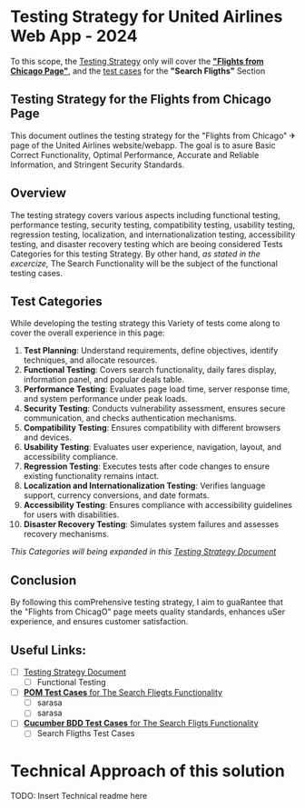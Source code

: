 # Testing Strategy for United Airlines Web App - 2024
To this scope, the [Testing Strategy](https://github.com/JuanpaBorg/TestingStrategyUnitedAirlines2024/blob/main/Testing%20Strategy) only will cover the [**"Flights from Chicago Page"**](), and the [test cases]() for the **"Search Fligths"** Section 

## Testing Strategy for the Flights from Chicago Page 
This document outlines the testing strategy for the "Flights from Chicago" ✈ page of the United Airlines website/webapp. The goal is to asure Basic Correct Functionality, Optimal Performance, Accurate and Reliable Information, and Stringent Security Standards.

## Overview
The testing strategy covers various aspects including functional testing, performance testing, security testing, compatibility testing, usability testing, regression testing, localization, and internationalization testing, accessibility testing, and disaster recovery testing which are beoing considered Tests Categories for this testing Strategy. By other hand, _as stated in the excercize,_ The Search Functionality will be the subject of the functional testing cases.

## Test Categories
While developing the testing strategy this Variety of tests come along to cover the overall experience in this page:

1. **Test Planning**: Understand requirements, define objectives, identify techniques, and allocate resources.
2. **Functional Testing**: Covers search functionality, daily fares display, information panel, and popular deals table.
3. **Performance Testing**: Evaluates page load time, server response time, and system performance under peak loads.
4. **Security Testing**: Conducts vulnerability assessment, ensures secure communication, and checks authentication mechanisms.
5. **Compatibility Testing**: Ensures compatibility with different browsers and devices.
6. **Usability Testing**: Evaluates user experience, navigation, layout, and accessibility compliance.
7. **Regression Testing**: Executes tests after code changes to ensure existing functionality remains intact.
8. **Localization and Internationalization Testing**: Verifies language support, currency conversions, and date formats.
9. **Accessibility Testing**: Ensures compliance with accessibility guidelines for users with disabilities.
10. **Disaster Recovery Testing**: Simulates system failures and assesses recovery mechanisms.

_This Categories will being expanded in this [Testing Strategy Document](https://github.com/yourusername/yourrepository/blob/main/testing_strategy.md)_

## Conclusion
By following this comPrehensive testing strategy, I aim to guaRantee that the "Flights from ChicagO" page meets quality standards, enhances uSer experience, and ensures customer satisfaction.

## Useful Links:

-  [ ] [Testing Strategy Document](https://github.com/yourusername/yourrepository/blob/main/testing_strategy.md)
  -  [ ] Functional Testing
-  [ ] [**POM Test Cases** for The Search Fliegts Functionality]()
  -  [ ] sarasa
  -  [ ] sarasa
-  [ ] [**Cucumber BDD Test Cases** for The Search Fligts Functionality]()
  -  [ ] Search Fligths Test Cases

# Technical Approach of this solution

TODO: Insert Technical readme here 
 
